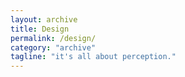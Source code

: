 ```yaml
---
layout: archive
title: Design
permalink: /design/
category: "archive"
tagline: "it's all about perception."
---
```

